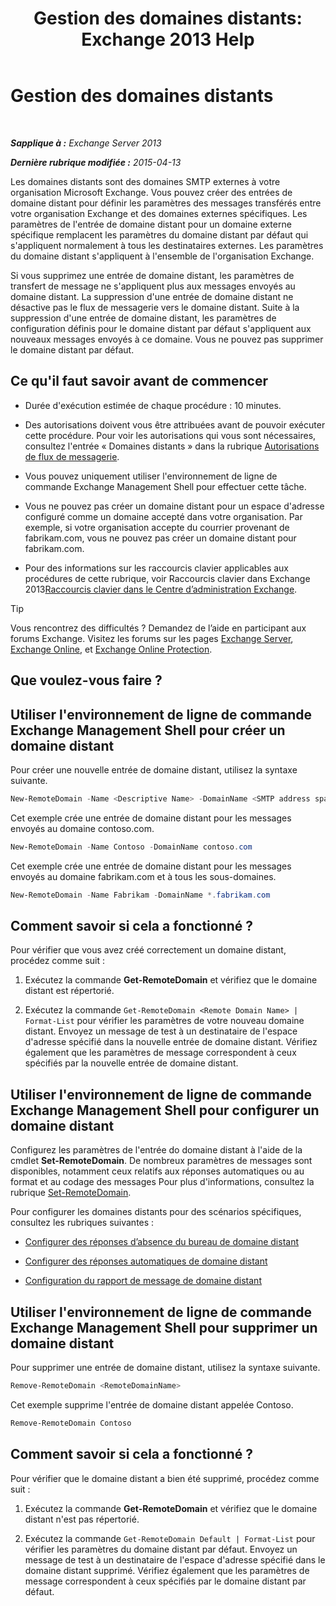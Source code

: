 ﻿---
title: 'Gestion des domaines distants: Exchange 2013 Help'
TOCTitle: Gestion des domaines distants
ms:assetid: 41a86907-bd9e-40d0-94d3-6deb95a0bffa
ms:mtpsurl: https://technet.microsoft.com/fr-fr/library/Aa997639(v=EXCHG.150)
ms:contentKeyID: 52057062
ms.date: 04/24/2018
mtps_version: v=EXCHG.150
f1_keywords:
- Microsoft.Exchange.Management.SnapIn.Esm.OrganizationConfiguration.NewRemoteDomainWizardForm.NewRemoteDomainWizardPage
ms.translationtype: HT
---

# Gestion des domaines distants

 

_**Sapplique à :** Exchange Server 2013_

_**Dernière rubrique modifiée :** 2015-04-13_

Les domaines distants sont des domaines SMTP externes à votre organisation Microsoft Exchange. Vous pouvez créer des entrées de domaine distant pour définir les paramètres des messages transférés entre votre organisation Exchange et des domaines externes spécifiques. Les paramètres de l'entrée de domaine distant pour un domaine externe spécifique remplacent les paramètres du domaine distant par défaut qui s'appliquent normalement à tous les destinataires externes. Les paramètres du domaine distant s'appliquent à l'ensemble de l'organisation Exchange.

Si vous supprimez une entrée de domaine distant, les paramètres de transfert de message ne s'appliquent plus aux messages envoyés au domaine distant. La suppression d'une entrée de domaine distant ne désactive pas le flux de messagerie vers le domaine distant. Suite à la suppression d'une entrée de domaine distant, les paramètres de configuration définis pour le domaine distant par défaut s'appliquent aux nouveaux messages envoyés à ce domaine. Vous ne pouvez pas supprimer le domaine distant par défaut.

## Ce qu'il faut savoir avant de commencer

  - Durée d'exécution estimée de chaque procédure : 10 minutes.

  - Des autorisations doivent vous être attribuées avant de pouvoir exécuter cette procédure. Pour voir les autorisations qui vous sont nécessaires, consultez l'entrée « Domaines distants » dans la rubrique [Autorisations de flux de messagerie](mail-flow-permissions-exchange-2013-help.md).

  - Vous pouvez uniquement utiliser l'environnement de ligne de commande Exchange Management Shell pour effectuer cette tâche.

  - Vous ne pouvez pas créer un domaine distant pour un espace d'adresse configuré comme un domaine accepté dans votre organisation. Par exemple, si votre organisation accepte du courrier provenant de fabrikam.com, vous ne pouvez pas créer un domaine distant pour fabrikam.com.

  - Pour des informations sur les raccourcis clavier applicables aux procédures de cette rubrique, voir Raccourcis clavier dans Exchange 2013[Raccourcis clavier dans le Centre d’administration Exchange](keyboard-shortcuts-in-the-exchange-admin-center-exchange-online-protection-help.md).

> [!TIP]
> Vous rencontrez des difficultés ? Demandez de l’aide en participant aux forums Exchange. Visitez les forums sur les pages <a href="https://go.microsoft.com/fwlink/p/?linkid=60612">Exchange Server</a>, <a href="https://go.microsoft.com/fwlink/p/?linkid=267542">Exchange Online</a>, et <a href="https://go.microsoft.com/fwlink/p/?linkid=285351">Exchange Online Protection</a>.


## Que voulez-vous faire ?

## Utiliser l'environnement de ligne de commande Exchange Management Shell pour créer un domaine distant

Pour créer une nouvelle entrée de domaine distant, utilisez la syntaxe suivante.

```powershell
New-RemoteDomain -Name <Descriptive Name> -DomainName <SMTP address space>
```

Cet exemple crée une entrée de domaine distant pour les messages envoyés au domaine contoso.com.

```powershell
New-RemoteDomain -Name Contoso -DomainName contoso.com
```

Cet exemple crée une entrée de domaine distant pour les messages envoyés au domaine fabrikam.com et à tous les sous-domaines.

```powershell
New-RemoteDomain -Name Fabrikam -DomainName *.fabrikam.com
```

## Comment savoir si cela a fonctionné ?

Pour vérifier que vous avez créé correctement un domaine distant, procédez comme suit :

1.  Exécutez la commande **Get-RemoteDomain** et vérifiez que le domaine distant est répertorié.

2.  Exécutez la commande `Get-RemoteDomain <Remote Domain Name> | Format-List` pour vérifier les paramètres de votre nouveau domaine distant. Envoyez un message de test à un destinataire de l'espace d'adresse spécifié dans la nouvelle entrée de domaine distant. Vérifiez également que les paramètres de message correspondent à ceux spécifiés par la nouvelle entrée de domaine distant.

## Utiliser l'environnement de ligne de commande Exchange Management Shell pour configurer un domaine distant

Configurez les paramètres de l'entrée do domaine distant à l'aide de la cmdlet **Set-RemoteDomain**. De nombreux paramètres de messages sont disponibles, notamment ceux relatifs aux réponses automatiques ou au format et au codage des messages Pour plus d'informations, consultez la rubrique [Set-RemoteDomain](https://technet.microsoft.com/fr-fr/library/aa997857\(v=exchg.150\)).

Pour configurer les domaines distants pour des scénarios spécifiques, consultez les rubriques suivantes :

  - [Configurer des réponses d’absence du bureau de domaine distant](configure-remote-domain-out-of-office-replies-exchange-2013-help.md)

  - [Configurer des réponses automatiques de domaine distant](configure-remote-domain-automatic-replies-exchange-2013-help.md)

  - [Configuration du rapport de message de domaine distant](configure-remote-domain-message-reporting-exchange-2013-help.md)

## Utiliser l'environnement de ligne de commande Exchange Management Shell pour supprimer un domaine distant

Pour supprimer une entrée de domaine distant, utilisez la syntaxe suivante.

```powershell
Remove-RemoteDomain <RemoteDomainName>
```

Cet exemple supprime l'entrée de domaine distant appelée Contoso.

```powershell
Remove-RemoteDomain Contoso
```

## Comment savoir si cela a fonctionné ?

Pour vérifier que le domaine distant a bien été supprimé, procédez comme suit :

1.  Exécutez la commande **Get-RemoteDomain** et vérifiez que le domaine distant n'est pas répertorié.

2.  Exécutez la commande `Get-RemoteDomain Default | Format-List` pour vérifier les paramètres du domaine distant par défaut. Envoyez un message de test à un destinataire de l'espace d'adresse spécifié dans le domaine distant supprimé. Vérifiez également que les paramètres de message correspondent à ceux spécifiés par le domaine distant par défaut.

